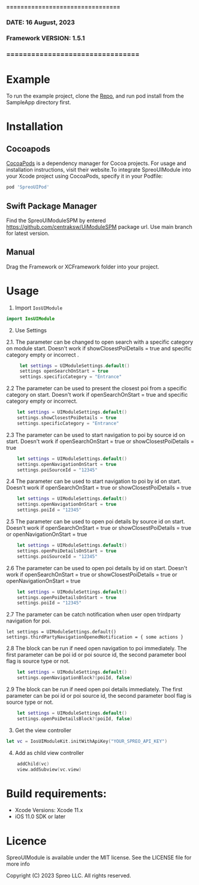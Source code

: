 #### ================================
### DATE: 16 August, 2023
### Framework VERSION: 1.5.1
### ================================ #

# Example
To run the example project, clone the [Repo](https://github.com/centraksw/IOS_UImodule_release_directory), and run pod install from the SampleApp directory first.

# Installation

## Cocoapods
[CocoaPods](https://cocoapods.org) is a dependency manager for Cocoa projects. For usage and installation instructions, visit their website.To integrate SpreoUIModule into your Xcode project using CocoaPods, specify it in your Podfile:

```ruby
pod 'SpreoUIPod'
```

## Swift Package Manager

Find the SpreoUIModuleSPM by entered https://github.com/centraksw/UiModuleSPM package url. Use main branch for latest version.

## Manual

Drag the Framework or XCFramework folder into your project. 

# Usage

1. Import `IosUIModule`

```swift
import IosUIModule
```
2. Use Settings

  2.1. The parameter can be changed to open search with a specific category on module start. Doesn't work if showClosestPoiDetails = true and specific category empty or incorrect .
```swift
     let settings = UIModuleSettings.default()
     settings openSearchOnStart = true
     settings.specificCategory = "Entrance"
```
  2.2 The parameter can be used  to present the closest poi from a specific category on start. Doesn't work if openSearchOnStart = true and specific category empty or incorrect.
```swift
    let settings = UIModuleSettings.default()
    settings.showClosestPoiDetails = true
    settings.specificCategory = "Entrance"
```
  2.3 The parameter can be used to start navigation to poi by source id on start. Doesn't work if  openSearchOnStart = true or showClosestPoiDetails = true
```swift
    let settings = UIModuleSettings.default()
    settings.openNavigationOnStart = true
    settings.poiSourceId = "12345"
```
  2.4 The parameter can be used to start navigation to poi by id on start. Doesn't work if  openSearchOnStart = true or showClosestPoiDetails = true
```swift
    let settings = UIModuleSettings.default()
    settings.openNavigationOnStart = true
    settings.poiId = "12345"
```
  2.5 The parameter can be used to open poi details by source id on start. Doesn't work if  openSearchOnStart = true or showClosestPoiDetails = true or openNavigationOnStart = true
```swift
    let settings = UIModuleSettings.default()
    settings.openPoiDetailsOnStart = true
    settings.poiSourceId = "12345"
```
  2.6 The parameter can be used to open poi details by id on start. Doesn't work if  openSearchOnStart = true or showClosestPoiDetails = true or openNavigationOnStart = true
```swift
    let settings = UIModuleSettings.default()
    settings.openPoiDetailsOnStart = true
    settings.poiId = "12345"

```
  2.7 The parameter can be catch notification when user open trirdparty navigation for poi.

    let settings = UIModuleSettings.default()
    settings.thirdPartyNavigationOpenedNotification = { some actions }

  2.8 The block can be run if need open navigation to poi immediately. The first parameter can be poi id or poi source id, the second parameter bool flag is source type or not.
```swift
    let settings = UIModuleSettings.default()
    settings.openNavigationBlock?(poiId, false)
```
  2.9 The block can be run if need open poi details immediately. The first parameter can be poi id or poi source id, the second parameter bool flag is source type or not.
```swift
    let settings = UIModuleSettings.default()
    settings.openPoiDetailsBlock?(poiId, false)
```

3. Get the view controller

```swift
let vc = IosUIModuleKit.initWithApiKey("YOUR_SPREO_API_KEY")
```

4. Add as child view controller

```swift
    addChild(vc)
    view.addSubview(vc.view)
```



# Build requirements:
- Xcode Versions: Xcode 11.x
- iOS 11.0 SDK or later

# Licence

SpreoUIModule is available under the MIT license. See the LICENSE file for more info

Copyright (C) 2023 Spreo LLC. All rights reserved.

